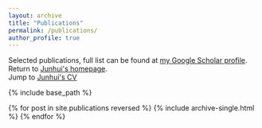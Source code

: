 ```yaml
---
layout: archive
title: "Publications"
permalink: /publications/
author_profile: true
---
```


<!--{% if author.googlescholar %}
  <p>You can also find my articles on <u><a href="https://scholar.google.com/citations?user=c5EdqCYAAAAJ&hl=en">my Google Scholar profile</a>.</u></p>
{% endif %}
-->
<p>Selected publications, full list can be found at <a href="https://scholar.google.com/citations?user=c5EdqCYAAAAJ&hl=en">my Google Scholar profile</a>.<br>
Return to <a href="https://jhpanda.github.io">Junhui's homepage</a>.<br> 
Jump to <a href="https://jhpanda.github.io/cv">Junhui's CV</a></p>

{% include base_path %}

{% for post in site.publications reversed %}
  {% include archive-single.html %}
{% endfor %}
